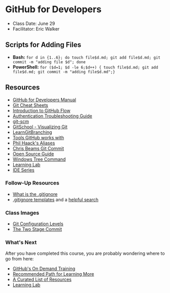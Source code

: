 # GitHub for Developers

- Class Date: June 29
- Facilitator: Eric Walker

## Scripts for Adding Files

- **Bash:** `for d in {1..6}; do touch file$d.md; git add file$d.md; git commit -m "adding file $d"; done`
- **PowerShell:** `for ($d=1; $d -le 6;$d++) { touch file$d.md; git add file$d.md; git commit -m "adding file$d.md";}`

## Resources

- [GitHub for Developers Manual](https://githubtraining.github.io/training-manual/#/01_getting_ready_for_class)
- [Git Cheat Sheets](https://services.github.com/on-demand/resources/cheatsheets/)
- [Introduction to GitHub Flow](https://guides.github.com/introduction/flow/)
- [Authentication Troubleshooting Guide](https://help.github.com/categories/authenticating-to-github/)
- [git-scm](https://git-scm.com)
- [GitSchool - Visualizing Git](http://git-school.github.io/visualizing-git/)
- [LearnGitBranching](http://learngitbranching.js.org/?NODEMO)
- [Tools GitHub works with](https://github.com/works-with)
- [Phil Haack's Aliases](https://haacked.com/archive/2014/07/28/github-flow-aliases/)
- [Chris Beams Git Commit](https://chris.beams.io/posts/git-commit/)
- [Open Source Guide](https://opensource.guide/)
- [Windows Tree Command](https://superuser.com/questions/531592/how-do-i-add-the-tree-command-to-git-bash-on-windows/1141489#1141489)
- [Learning Lab](https://lab.github.com/)
- [IDE Series](https://www.youtube.com/watch?v=QfmYUiXMs2E&list=PLg7s6cbtAD168bAd2P4Z0bEUxYMUcyoq1)

### Follow-Up Resources

- [What is the .gitignore](https://help.github.com/articles/ignoring-files/)
- [.gitignore templates](https://github.com/github/gitignore) and a [helpful search](https://www.gitignore.io/)

### Class Images

- [Git Configuration Levels](https://services.github.com/on-demand/images/config-levels.jpg)
- [The Two Stage Commit](https://services.github.com/on-demand/images/two-stage-commit-a.jpg)

### What's Next

After you have completed this course, you are probably wondering where to go from here:

- [GitHub's On Demand Training](https://services.github.com/on-demand/)
- [Recommended Path for Learning More](https://services.github.com/on-demand/resources/learning-path/)
- [A Curated List of Resources](https://services.github.com/on-demand/resources/)
- [Learning Lab](https://lab.github.com/)
